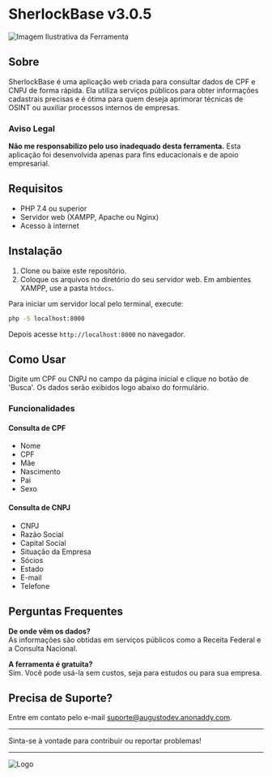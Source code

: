 # SherlockBase v3.0.5

![Imagem Ilustrativa da Ferramenta](https://github.com/user-attachments/assets/33d8ad81-cf57-4a81-935d-8f8ba6b4a787)

## Sobre

SherlockBase é uma aplicação web criada para consultar dados de CPF e CNPJ de forma rápida. Ela utiliza serviços públicos para obter informações cadastrais precisas e é ótima para quem deseja aprimorar técnicas de OSINT ou auxiliar processos internos de empresas.

### Aviso Legal
**Não me responsabilizo pelo uso inadequado desta ferramenta.** Esta aplicação foi desenvolvida apenas para fins educacionais e de apoio empresarial.

## Requisitos
- PHP 7.4 ou superior
- Servidor web (XAMPP, Apache ou Nginx)
- Acesso à internet

## Instalação
1. Clone ou baixe este repositório.
2. Coloque os arquivos no diretório do seu servidor web. Em ambientes XAMPP, use a pasta `htdocs`.

Para iniciar um servidor local pelo terminal, execute:
```bash
php -S localhost:8000
```
Depois acesse `http://localhost:8000` no navegador.

## Como Usar
Digite um CPF ou CNPJ no campo da página inicial e clique no botão de 'Busca'. Os dados serão exibidos logo abaixo do formulário.

### Funcionalidades

#### Consulta de CPF
- Nome
- CPF
- Mãe
- Nascimento
- Pai
- Sexo


#### Consulta de CNPJ
- CNPJ
- Razão Social
- Capital Social
- Situação da Empresa
- Sócios
- Estado
- E-mail
- Telefone

## Perguntas Frequentes

**De onde vêm os dados?**  
As informações são obtidas em serviços públicos como a Receita Federal e a Consulta Nacional.

**A ferramenta é gratuita?**  
Sim. Você pode usá-la sem custos, seja para estudos ou para sua empresa.

## Precisa de Suporte?
Entre em contato pelo e-mail [suporte@augustodev.anonaddy.com](mailto:suporte@augustodev.anonaddy.com).

---

Sinta-se à vontade para contribuir ou reportar problemas!

---

![Logo](https://user-images.githubusercontent.com/121616883/211920003-3de2fe7e-ef41-42cc-b98c-9d6cfead41eb.png)
